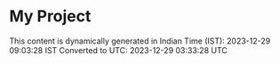 # My Project

This content is dynamically generated in Indian Time (IST): 2023-12-29 09:03:28 IST
Converted to UTC: 2023-12-29 03:33:28 UTC
